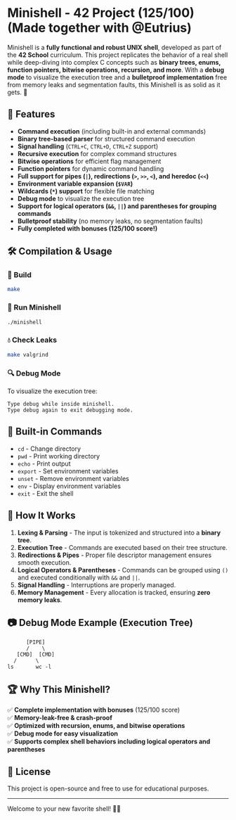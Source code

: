 # Minishell - 42 Project (125/100) (Made together with @Eutrius)

Minishell is a **fully functional and robust UNIX shell**, developed as part of the **42 School** curriculum. This project replicates the behavior of a real shell while deep-diving into complex C concepts such as **binary trees, enums, function pointers, bitwise operations, recursion, and more**. With a **debug mode** to visualize the execution tree and a **bulletproof implementation** free from memory leaks and segmentation faults, this Minishell is as solid as it gets. 🚀

## 🌟 Features
- **Command execution** (including built-in and external commands)
- **Binary tree-based parser** for structured command execution
- **Signal handling** (`CTRL+C`, `CTRL+D`, `CTRL+Z` support)
- **Recursive execution** for complex command structures
- **Bitwise operations** for efficient flag management
- **Function pointers** for dynamic command handling
- **Full support for pipes (`|`), redirections (`>`, `>>`, `<`), and heredoc (`<<`)**
- **Environment variable expansion (`$VAR`)**
- **Wildcards (`*`) support** for flexible file matching
- **Debug mode** to visualize the execution tree
- **Support for logical operators (`&&`, `||`) and parentheses for grouping commands**
- **Bulletproof stability** (no memory leaks, no segmentation faults)
- **Fully completed with bonuses (125/100 score!)**

## 🛠️ Compilation & Usage
### 🔧 Build
```bash
make
```

### 🚀 Run Minishell
```bash
./minishell
```

### 💧 Check Leaks
```bash
make valgrind
```

### 🔍 Debug Mode
To visualize the execution tree:
```
Type debug while inside minishell.
Type debug again to exit debugging mode.
```

## 📌 Built-in Commands
- `cd`  - Change directory
- `pwd` - Print working directory
- `echo` - Print output
- `export` - Set environment variables
- `unset` - Remove environment variables
- `env` - Display environment variables
- `exit` - Exit the shell

## 📖 How It Works
1. **Lexing & Parsing** - The input is tokenized and structured into a **binary tree**.
2. **Execution Tree** - Commands are executed based on their tree structure.
3. **Redirections & Pipes** - Proper file descriptor management ensures smooth execution.
4. **Logical Operators & Parentheses** - Commands can be grouped using `()` and executed conditionally with `&&` and `||`.
5. **Signal Handling** - Interruptions are properly managed.
6. **Memory Management** - Every allocation is tracked, ensuring **zero memory leaks**.

## 📷 Debug Mode Example (Execution Tree)
```
      [PIPE]
      /    \
   [CMD]  [CMD]
  /      \
ls       wc -l
```

## 🏆 Why This Minishell?
✅ **Complete implementation with bonuses** (125/100 score)  
✅ **Memory-leak-free & crash-proof**  
✅ **Optimized with recursion, enums, and bitwise operations**  
✅ **Debug mode for easy visualization**  
✅ **Supports complex shell behaviors including logical operators and parentheses**  

## 📝 License 
This project is open-source and free to use for educational purposes.

---
Welcome to your new favorite shell! 🐚🚀

